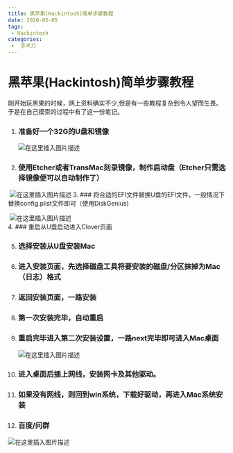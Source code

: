 ```yaml
---
title: 黑苹果(Hackintosh)简单步骤教程
date: 2020-05-05
tags:
 - Hackintosh
categories:
 -  手术刀
---
```


# 黑苹果(Hackintosh)简单步骤教程

​	刚开始玩黑果的时候，网上资料确实不少,但是有一些教程复杂到令人望而生畏。于是在自己摸索的过程中有了这一份笔记。

 1. ### 准备好一个32G的U盘和镜像

    ![在这里插入图片描述](https://img-blog.csdnimg.cn/20200810183246743.png?x-oss-process=image/watermark,type_ZmFuZ3poZW5naGVpdGk,shadow_10,text_aHR0cHM6Ly9ibG9nLmNzZG4ubmV0L3dlaXhpbl80NjI4NDMwMg==,size_16,color_FFFFFF,t_70)

2. ### 使用Etcher或者TransMac刻录镜像，制作启动盘（Etcher只需选择镜像便可以自动制作了）


​	![在这里插入图片描述](https://img-blog.csdnimg.cn/20200810183441409.png?x-oss-process=image/watermark,type_ZmFuZ3poZW5naGVpdGk,shadow_10,text_aHR0cHM6Ly9ibG9nLmNzZG4ubmV0L3dlaXhpbl80NjI4NDMwMg==,size_16,color_FFFFFF,t_70)
3. ### 将合适的EFI文件替换U盘的EFI文件，一般情况下替换config.plist文件即可（使用DiskGenius)


​	![在这里插入图片描述](https://img-blog.csdnimg.cn/20200810183516287.png?x-oss-process=image/watermark,type_ZmFuZ3poZW5naGVpdGk,shadow_10,text_aHR0cHM6Ly9ibG9nLmNzZG4ubmV0L3dlaXhpbl80NjI4NDMwMg==,size_16,color_FFFFFF,t_70)
​	
4. ### 重启从U盘启动进入Clover页面

5. ### 选择安装从U盘安装Mac

6. ### 进入安装页面，先选择磁盘工具将要安装的磁盘/分区抹掉为Mac（日志）格式

7. ### 返回安装页面，一路安装

8. ### 第一次安装完毕，自动重启

9. ### 重启完毕进入第二次安装设置，一路next完毕即可进入Mac桌面

   ![在这里插入图片描述](https://img-blog.csdnimg.cn/20200810183833487.png?x-oss-process=image/watermark,type_ZmFuZ3poZW5naGVpdGk,shadow_10,text_aHR0cHM6Ly9ibG9nLmNzZG4ubmV0L3dlaXhpbl80NjI4NDMwMg==,size_16,color_FFFFFF,t_70)

10. ### 进入桌面后插上网线，安装网卡及其他驱动。

11. ### 如果没有网线，则回到win系统，下载好驱动，再进入Mac系统安装

12. ### 百度/问群

![在这里插入图片描述](https://img-blog.csdnimg.cn/20200810183942849.png?x-oss-process=image/watermark,type_ZmFuZ3poZW5naGVpdGk,shadow_10,text_aHR0cHM6Ly9ibG9nLmNzZG4ubmV0L3dlaXhpbl80NjI4NDMwMg==,size_16,color_FFFFFF,t_70)